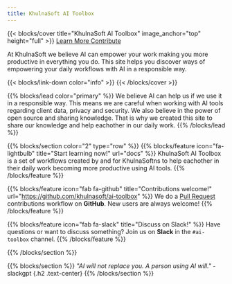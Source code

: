 ```yaml
---
title: KhulnaSoft AI Toolbox
---
```


{{< blocks/cover title="KhulnaSoft AI Toolbox" image_anchor="top" height="full" >}}
<a class="btn btn-lg btn-primary me-3 mb-4" href="docs/">
  Learn More <i class="fas fa-arrow-alt-circle-right ms-2"></i>
</a>
<a class="btn btn-lg btn-secondary me-3 mb-4" href="https://github.com/khulnasoft/ai-toolbox">
  Contribute <i class="fab fa-github ms-2 "></i>
</a>
<p class="lead mt-5">At KhulnaSoft we believe AI can empower your work making you more productive in everything you do. This site helps you discover ways of empowering your daily workflows with AI in a responsible way.</p>
{{< blocks/link-down color="info" >}}
{{< /blocks/cover >}}


{{% blocks/lead color="primary" %}}
We believe AI can help us if we use it in a responsible way. This means we are careful when working with AI tools regarding client data, privacy and security. We also believe in the power of open source and sharing knowledge. That is why we created this site to share our knowledge and help eachother in our daily work.
{{% /blocks/lead %}}


{{% blocks/section color="2" type="row" %}}
{{% blocks/feature icon="fa-lightbulb" title="Start learning now!" url="docs" %}}
KhulnaSoft AI Toolbox is a set of workflows created by and for KhulnaSoftns to help eachother in their daily work becoming more productive using AI tools.
{{% /blocks/feature %}}


{{% blocks/feature icon="fab fa-github" title="Contributions welcome!" url="https://github.com/khulnasoft/ai-toolbox" %}}
We do a [Pull Request](https://github.com/khulnasoft/ai-toolbox/pulls) contributions workflow on **GitHub**. New users are always welcome!
{{% /blocks/feature %}}


{{% blocks/feature icon="fab fa-slack" title="Discuss on Slack!" %}}
Have questions or want to discuss something? Join us on **Slack** in the `#ai-toolbox` channel.
{{% /blocks/feature %}}


{{% /blocks/section %}}


{{% blocks/section %}}
*"AI will not replace you. A person using AI will."* - slackgpt
{.h2 .text-center}
{{% /blocks/section %}}
